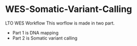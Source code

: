 # WES-Somatic-Variant-Calling
LTO WES Workflow
This worflow is made in two part. 
  - Part 1 is DNA mapping 
  - Part 2 is Somatic variant calling


